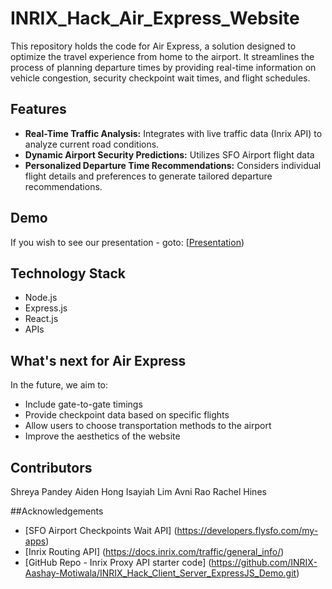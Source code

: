 # INRIX_Hack_Air_Express_Website
This repository holds the code for Air Express, a solution designed to optimize the travel experience from home to the airport. It streamlines the process of planning departure times by providing real-time information on vehicle congestion, security checkpoint wait times, and flight schedules.

## Features

- **Real-Time Traffic Analysis:** Integrates with live traffic data (Inrix API) to analyze current road conditions.
- **Dynamic Airport Security Predictions:** Utilizes SFO Airport flight data
- **Personalized Departure Time Recommendations:** Considers individual flight details and preferences to generate tailored departure recommendations.

## Demo
If you wish to see our presentation - goto: [[Presentation](https://www.canva.com/design/DAF15uW4wNA/bhHxjQttQca4qxk0k3_wVg/edit?utm_content=DAF15uW4wNA&utm_campaign=designshare&utm_medium=link2&utm_source=sharebutton))

## Technology Stack

- Node.js
- Express.js
- React.js
- APIs

## What's next for Air Express

In the future, we aim to:
- Include gate-to-gate timings
- Provide checkpoint data based on specific flights
- Allow users to choose transportation methods to the airport
- Improve the aesthetics of the website

## Contributors 

Shreya Pandey
Aiden Hong
Isayiah Lim
Avni Rao
Rachel Hines

##Acknowledgements

* [SFO Airport Checkpoints Wait API] (https://developers.flysfo.com/my-apps)
* [Inrix Routing API] (https://docs.inrix.com/traffic/general_info/)
* [GitHub Repo - Inrix Proxy API starter code] (https://github.com/INRIX-Aashay-Motiwala/INRIX_Hack_Client_Server_ExpressJS_Demo.git)
